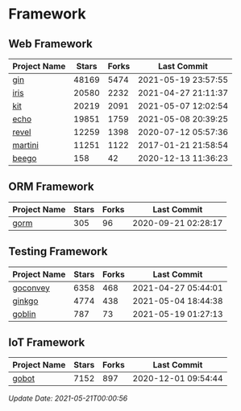 # Framework

## Web Framework
| Project Name | Stars | Forks | Last Commit |
| ------------ | ----- | ----- | ----------- |
| [gin](https://github.com/gin-gonic/gin) | 48169 | 5474 | 2021-05-19 23:57:55 |
| [iris](https://github.com/kataras/iris) | 20580 | 2232 | 2021-04-27 21:11:37 |
| [kit](https://github.com/go-kit/kit) | 20219 | 2091 | 2021-05-07 12:02:54 |
| [echo](https://github.com/labstack/echo) | 19851 | 1759 | 2021-05-08 20:39:25 |
| [revel](https://github.com/revel/revel) | 12259 | 1398 | 2020-07-12 05:57:36 |
| [martini](https://github.com/go-martini/martini) | 11251 | 1122 | 2017-01-21 21:58:54 |
| [beego](https://github.com/astaxie/beego) | 158 | 42 | 2020-12-13 11:36:23 |

## ORM Framework
| Project Name | Stars | Forks | Last Commit |
| ------------ | ----- | ----- | ----------- |
| [gorm](https://github.com/jinzhu/gorm) | 305 | 96 | 2020-09-21 02:28:17 |

## Testing Framework
| Project Name | Stars | Forks | Last Commit |
| ------------ | ----- | ----- | ----------- |
| [goconvey](https://github.com/smartystreets/goconvey) | 6358 | 468 | 2021-04-27 05:44:01 |
| [ginkgo](https://github.com/onsi/ginkgo) | 4774 | 438 | 2021-05-04 18:44:38 |
| [goblin](https://github.com/franela/goblin) | 787 | 73 | 2021-05-19 01:27:13 |

## IoT Framework
| Project Name | Stars | Forks | Last Commit |
| ------------ | ----- | ----- | ----------- |
| [gobot](https://github.com/hybridgroup/gobot) | 7152 | 897 | 2020-12-01 09:54:44 |

*Update Date: 2021-05-21T00:00:56*